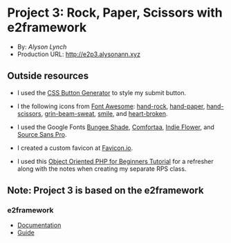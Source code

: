 
# Project 3: Rock, Paper, Scissors with e2framework
+ By: *Alyson Lynch*
+ Production URL: <http://e2p3.alysonann.xyz>

## Outside resources
+ I used the [CSS Button Generator](https://www.bestcssbuttongenerator.com) to style my submit button.

+ I the following icons from [Font Awesome](https://fontawesome.com): [hand-rock](https://fontawesome.com/icons/hand-rock?style=solid), [hand-paper](https://fontawesome.com/icons/hand-paper?style=solid), [hand-scissors](https://fontawesome.com/icons/hand-scissors?style=solid), [grin-beam-sweat](https://fontawesome.com/icons/grin-beam-sweat?style=regular), [smile](https://fontawesome.com/icons/smile?style=regular), and [heart-broken](https://fontawesome.com/icons/heart-broken?style=solid).

+ I used the Google Fonts [Bungee Shade](https://fonts.google.com/specimen/Bungee+Shade), [Comfortaa](https://fonts.google.com/specimen/Comfortaa), [Indie Flower](https://fonts.google.com/specimen/Indie+Flower), and [Source Sans Pro](https://fonts.google.com/specimen/Source+Sans+Pro?selection.family=Source+Sans+Pro&sidebar.open=true).

+ I created a custom favicon at [Favicon.io](https://favicon.io/favicon-generator/).

+ I used this [Object Oriented PHP for Beginners Tutorial](https://www.killerphp.com/tutorials/object-oriented-php/) for a refresher along with the notes when creating my separate RPS class.

## Note: Project 3 is based on the e2framework
### e2framework
+ [Documentation](https://hesweb.dev/e2/notes/php/e2framework/installation)
+ [Guide](https://hesweb.dev/e2/notes/php/frameworks/intro)